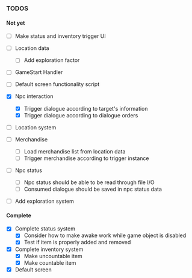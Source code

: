 ### TODOS

#### Not yet

* [ ] Make status and inventory trigger UI
* [ ] Location data
  * [ ] Add exploration factor
* [ ] GameStart Handler
* [ ] Default screen functionality script

* [x] Npc interaction
  * [x] Trigger dialogue according to target's information
  * [x] Trigger dialogue according to dialogue orders

* [ ] Location system

* [ ] Merchandise
  * [ ] Load merchandise list from location data
  * [ ] Trigger merchandise according to trigger instance

* [ ] Npc status
  * [ ] Npc status should be able to be read through file I/O
  * [ ] Consumed dialogue should be saved in npc status data

* [ ] Add exploration system

#### Complete

* [x] Complete status system
  * [x] Consider how to make awake work while game object is disabled
  * [x] Test if item is properly added and removed
* [x] Complete inventory system
  * [x] Make uncountable item
  * [x] Make countable item
* [x] Default screen